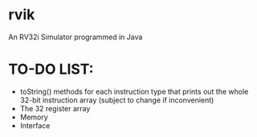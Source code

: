 # rvik
An RV32i Simulator programmed in Java

# TO-DO LIST:

- toString() methods for each instruction type that prints out the whole 32-bit instruction array (subject to change if inconvenient)
- The 32 register array
- Memory
- Interface
